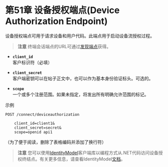 # 第51章 设备授权端点(Device Authorization Endpoint)
设备授权端点可用于请求设备和用户代码。此端点用于启动设备流授权过程。

> **注意**
终端会话端点的URL可通过[发现端点](https://github.com/thinksjay/IdentityServer4/blob/master/%E7%AC%AC%E4%B8%89%E9%83%A8%E5%88%86%20%E4%B8%BB%E9%A2%98/%E7%AC%AC42%E7%AB%A0%20%E5%8F%91%E7%8E%B0(discovery).md)获得。

* **`client_id`**  
客户标识符（必填）

* **`client_secret`**  
客户端密钥可以在帖子正文中，也可以作为基本身份验证标头。可选的。

* **`scope`**  
一个或多个注册范围。如果未指定，将发出所有明确允许范围的标记。

示例

```
POST /connect/deviceauthorization

    client_id=client1&
    client_secret=secret&
    scope=openid api1
```

（为了便于阅读，删除了表格编码并添加了换行符）

> **注意**
您可以使用[IdentityModel](https://github.com/IdentityModel/IdentityModel2)客户端库以编程方式从.NET代码访问设备授权终结点。有关更多信息，请查看IdentityModel[文档](https://github.com/thinksjay/IdentityModel/blob/master/%E7%AC%AC%E4%B8%80%E9%83%A8%E5%88%86%20%E5%8D%8F%E8%AE%AE%E5%AE%A2%E6%88%B7%E7%AB%AF%E5%BA%93/%E7%AC%AC9%E7%AB%A0%20%E8%AE%BE%E5%A4%87%E6%8E%88%E6%9D%83%E7%AB%AF%E7%82%B9(Device%20Authorization%20Endpoint).md)。
